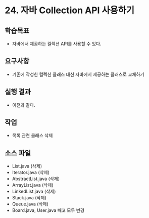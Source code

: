 # 24. 자바 Collection API 사용하기

## 학습목표

- 자바에서 제공하는 컬렉션 API를 사용할 수 있다.

## 요구사항

- 기존에 작성한 컬렉션 클래스 대신 자바에서 제공하는 클래스로 교체하기

## 실행 결과

- 이전과 같다.



## 작업

- 목록 관련 클래스 삭제
    
## 소스 파일

- List.java (삭제)
- Iterator.java (삭제)
- AbstractList.java (삭제)
- ArrayList.java (삭제)
- LinkedList.java (삭제)
- Stack.java (삭제)
- Queue.java (삭제)
- Board.java, User.java 빼고 모두 변경
